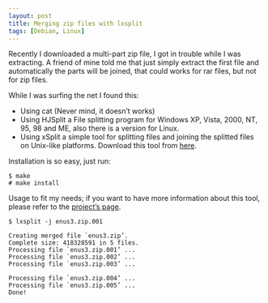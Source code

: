 ```yaml
---
layout: post
title: Merging zip files with lxsplit
tags: [Debian, Linux]
---
```


Recently I downloaded a multi-part zip file, I got in trouble while I was extracting. A friend of mine told me that just simply extract the first file and automatically the parts will be joined, that could works for rar files, but not for zip files.

While I was surfing the net I found this:

- Using cat (Never mind, it doesn’t works)
- Using HJSplit a File splitting program for Windows XP, Vista, 2000, NT, 95, 98 and ME, also there is a version for Linux.
- Using xSplit a simple tool for splitting files and joining the splitted files on Unix-like platforms. Download this tool from [here](http://lxsplit.sourceforge.net/).

Installation is so easy, just run:

```
$ make
# make install
```


Usage to fit my needs; if you want to have more information about this tool, please refer to the [project’s page](http://sourceforge.net/projects/lxsplit/).

 
```
$ lxsplit -j enus3.zip.001 

Creating merged file `enus3.zip’.
Complete size: 418328591 in 5 files.
Processing file `enus3.zip.001’ ...
Processing file `enus3.zip.002’ ...
Processing file `enus3.zip.003’ ...

Processing file `enus3.zip.004’ ...
Processing file `enus3.zip.005’ ...
Done!
```

